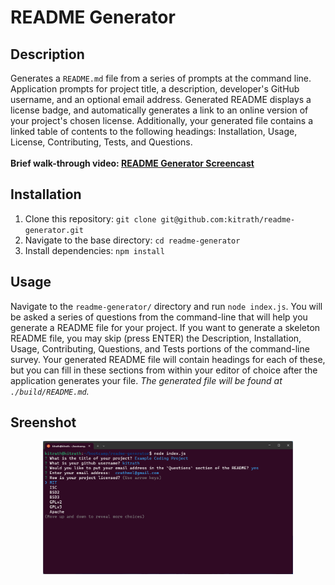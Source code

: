 # README Generator

## Description
Generates a `README.md` file from a series of prompts at the command line.  Application prompts for project title, a description, developer's GitHub username, and an optional email address. Generated README displays a license badge, and automatically generates a link to an online version of your project's chosen license.  Additionally, your generated file contains a linked table of contents to the following headings: Installation, Usage, License, Contributing, Tests, and Questions.<br /><br />
**Brief walk-through video: [README Generator Screencast](https://watch.screencastify.com/v/60LUCHEM9sukGoCGmvpo)**
## Installation
1. Clone this repository: `git clone git@github.com:kitrath/readme-generator.git`
2. Navigate to the base directory: `cd readme-generator`
3. Install dependencies: `npm install`
## Usage
Navigate to the `readme-generator/` directory and run `node index.js`.  You will be asked a series of questions from the command-line that will help you generate a README file for your project.  If you want to generate a skeleton README file, you may skip (press ENTER) the Description, Installation, Usage, Contributing, Questions, and Tests portions of the command-line survey.  Your generated README file will contain headings for each of these, but you can fill in these sections from within your editor of choice after the application generates your file.  *The generated file will be found at `./build/README.md`.*
## Sreenshot
<p align="center"><img src="./screen.png" width="400px" /></p>
